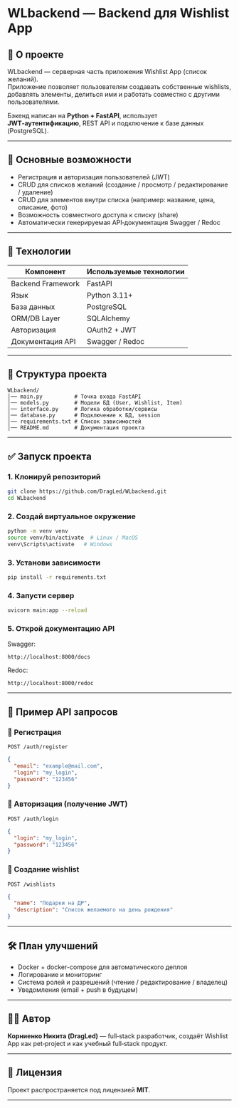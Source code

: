 # WLbackend — Backend для Wishlist App

## 🚀 О проекте
WLbackend — серверная часть приложения Wishlist App (список желаний).  
Приложение позволяет пользователям создавать собственные wishlists, добавлять элементы, делиться ими и работать совместно с другими пользователями.

Бэкенд написан на **Python + FastAPI**, использует **JWT‑аутентификацию**, REST API и подключение к базе данных (PostgreSQL).

---

## 🧩 Основные возможности
- Регистрация и авторизация пользователей (JWT)
- CRUD для списков желаний (создание / просмотр / редактирование / удаление)
- CRUD для элементов внутри списка (например: название, цена, описание, фото)
- Возможность совместного доступа к списку (share)
- Автоматически генерируемая API‑документация Swagger / Redoc

---

## 🔧 Технологии
| Компонент          | Используемые технологии |
|-------------------|--------------------------|
| Backend Framework | FastAPI                  |
| Язык              | Python 3.11+            |
| База данных       | PostgreSQL              |
| ORM/DB Layer      | SQLAlchemy              |
| Авторизация       | OAuth2 + JWT            |
| Документация API  | Swagger / Redoc         |

---

## 📂 Структура проекта
```
WLbackend/
│── main.py          # Точка входа FastAPI
│── models.py        # Модели БД (User, Wishlist, Item)
│── interface.py     # Логика обработки/сервисы
│── database.py      # Подключение к БД, session
│── requirements.txt # Список зависимостей
│── README.md        # Документация проекта
```

---

## ✅ Запуск проекта

### 1. Клонируй репозиторий
```sh
git clone https://github.com/DragLed/WLbackend.git
cd WLbackend
```

### 2. Создай виртуальное окружение
```sh
python -m venv venv
source venv/bin/activate  # Linux / MacOS
venv\Scripts\activate   # Windows
```

### 3. Установи зависимости
```sh
pip install -r requirements.txt
```

### 4. Запусти сервер
```sh
uvicorn main:app --reload
```

### 5. Открой документацию API

Swagger:
```
http://localhost:8000/docs
```

Redoc:
```
http://localhost:8000/redoc
```

---

## 🧪 Пример API запросов

### 🔹 Регистрация
`POST /auth/register`
```json
{
  "email": "example@mail.com",
  "login": "my_login",
  "password": "123456"
}
```

### 🔹 Авторизация (получение JWT)
`POST /auth/login`
```json
{
  "login": "my_login",
  "password": "123456"
}
```

### 🔹 Создание wishlist
`POST /wishlists`
```json
{
  "name": "Подарки на ДР",
  "description": "Список желаемого на день рождения"
}
```

---

## 🛠 План улучшений
- Docker + docker-compose для автоматического деплоя
- Логирование и мониторинг
- Система ролей и разрешений (чтение / редактирование / владелец)
- Уведомления (email + push в будущем)

---

## 👨‍💻 Автор
**Корниенко Никита (DragLed)** — full‑stack разработчик, создаёт Wishlist App как pet‑project и как учебный full‑stack продукт.

---

## 📄 Лицензия
Проект распространяется под лицензией **MIT**.

---
